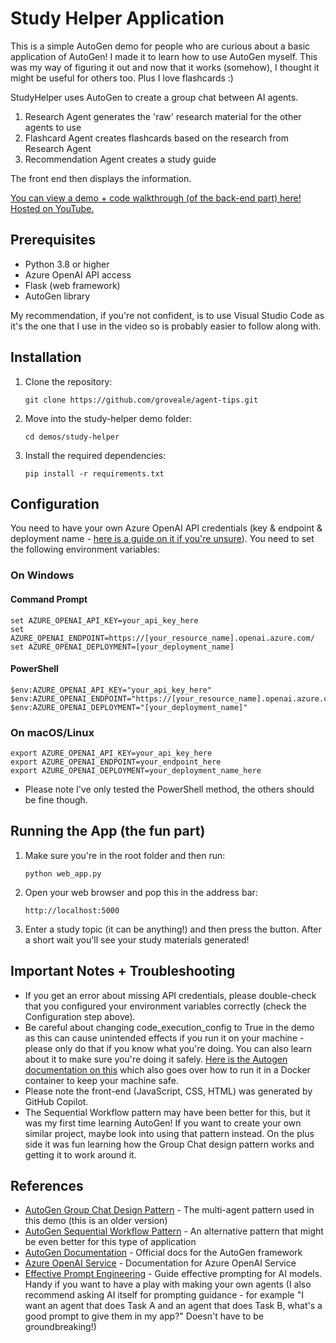 # Study Helper Application

This is a simple AutoGen demo for people who are curious about a basic application of AutoGen! I made it to learn how to use AutoGen myself. This was my way of figuring it out and now that it works (somehow), I thought it might be useful for others too. Plus I love flashcards :)

StudyHelper uses AutoGen to create a group chat between AI agents.

1. Research Agent generates the 'raw' research material for the other agents to use
2. Flashcard Agent creates flashcards based on the research from Research Agent
3. Recommendation Agent creates a study guide

The front end then displays the information.

[You can view a demo + code walkthrough (of the back-end part) here! Hosted on YouTube.](https://www.youtube.com/watch?v=o0LieVpvAHE)

## Prerequisites

- Python 3.8 or higher
- Azure OpenAI API access
- Flask (web framework)
- AutoGen library

My recommendation, if you're not confident, is to use Visual Studio Code as it's the one that I use in the video so is probably easier to follow along with.

## Installation

1. Clone the repository:
   ```
   git clone https://github.com/groveale/agent-tips.git
   ```

2. Move into the study-helper demo folder:
   ```
   cd demos/study-helper
   ```
  
4. Install the required dependencies:
   ```
   pip install -r requirements.txt
   ```

## Configuration

You need to have your own Azure OpenAI API credentials (key & endpoint & deployment name - [here is a guide on it if you're unsure](https://learn.microsoft.com/en-us/azure/ai-foundry/model-inference/concepts/endpoints?tabs=python)).  You need to set the following environment variables:

### On Windows

#### Command Prompt
```
set AZURE_OPENAI_API_KEY=your_api_key_here
set AZURE_OPENAI_ENDPOINT=https://[your_resource_name].openai.azure.com/
set AZURE_OPENAI_DEPLOYMENT=[your_deployment_name]
```

#### PowerShell
```
$env:AZURE_OPENAI_API_KEY="your_api_key_here"
$env:AZURE_OPENAI_ENDPOINT="https://[your_resource_name].openai.azure.com/"
$env:AZURE_OPENAI_DEPLOYMENT="[your_deployment_name]"
```

### On macOS/Linux

```
export AZURE_OPENAI_API_KEY=your_api_key_here
export AZURE_OPENAI_ENDPOINT=your_endpoint_here
export AZURE_OPENAI_DEPLOYMENT=your_deployment_name_here
```

- Please note I've only tested the PowerShell method, the others should be fine though.

## Running the App (the fun part)

1. Make sure you're in the root folder and then run:
   ```
   python web_app.py
   ```

2. Open your web browser and pop this in the address bar:
   ```
   http://localhost:5000
   ```

3. Enter a study topic (it can be anything!) and then press the button. After a short wait you'll see your study materials generated!


## Important Notes + Troubleshooting
- If you get an error about missing API credentials, please double-check that you configured your environment variables correctly (check the Configuration step above).
- Be careful about changing code_execution_config to True in the demo as this can cause unintended effects if you run it on your machine - please only do that if you know what you're doing. You can also learn about it to make sure you're doing it safely. [Here is the Autogen documentation on this](https://microsoft.github.io/autogen/0.2/docs/tutorial/code-executors/) which also goes over how to run it in a Docker container to keep your machine safe.
- Please note the front-end (JavaScript, CSS, HTML) was generated by GitHub Copilot.
- The Sequential Workflow pattern may have been better for this, but it was my first time learning AutoGen! If you want to create your own similar project, maybe look into using that pattern instead. On the plus side it was fun learning how the Group Chat design pattern works and getting it to work around it.

## References

- [AutoGen Group Chat Design Pattern](https://microsoft.github.io/autogen/0.2/docs/notebooks/agentchat_groupchat/) - The multi-agent pattern used in this demo (this is an older version)
- [AutoGen Sequential Workflow Pattern](https://microsoft.github.io/autogen/stable/user-guide/core-user-guide/design-patterns/sequential-workflow.html) - An alternative pattern that might be even better for this type of application
- [AutoGen Documentation](https://microsoft.github.io/autogen/) - Official docs for the AutoGen framework
- [Azure OpenAI Service](https://learn.microsoft.com/en-us/azure/ai-services/openai/) - Documentation for Azure OpenAI Service
- [Effective Prompt Engineering](https://learn.microsoft.com/en-us/azure/ai-services/openai/concepts/prompt-engineering) - Guide effective prompting for AI models. Handy if you want to have a play with making your own agents (I also recommend asking AI itself for prompting guidance - for example "I want an agent that does Task A and an agent that does Task B, what's a good prompt to give them in my app?" Doesn't have to be groundbreaking!)
